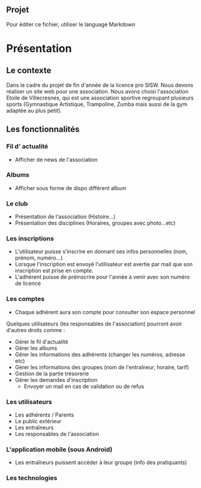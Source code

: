 ## Projet
Pour éditer ce fichier, utiliser le language Markdown

# Présentation
## Le contexte
Dans le cadre du projet de fin d'année de la licence pro SISW. Nous devons réaliser un site web pour une association.
Nous avons choisi l'association Etoile de Villecresnes, qui est une association sportive regroupant plusieurs sports (Gymnastique Artistique, Trampoline, Zumba mais aussi de la gym adaptée au plus petit).

## Les fonctionnalités

### Fil d' actualité
- Afficher de news de l'association

### Albums
- Afficher sous forme de dispo différent album

### Le club

- Présentation de l'association (Histoire...)
- Présentation des disciplines (Horaires, groupes avec photo...etc)


### Les inscriptions
- L'utilisateur puisse s'inscrire en donnant ses infos personnelles (nom, prénom, numéro...)
- Lorsque l'inscription est envoyé l'utilisateur est avertie par mail que son inscription est prise en compte.
- L'adhérent puisse de préinscrire pour l'année à venir avec son numéro de licence

### Les comptes
- Chaque adhérent aura son compte pour consulter son espace personnel

Quelques utilisateurs (les responsables de l'association) pourront avoir d'autres droits comme :
- Gérer le fil d'actualité
- Gérer les albums
- Gérer les informations des adhérents (changer les numéros, adresse etc)
- Gérer les informations des groupes (nom de l'entraîneur, horaire, tarif)
- Gestion de la partie trésorerie
- Gérer les demandes d'inscription
	- Envoyer un mail en cas de validation ou de refus

### Les utilisateurs

- Les adhérents / Parents
- Le public extérieur
- Les entraîneurs
- Les responsables de l'association

### L'application mobile (sous Android)

- Les entraîneurs puissent accéder à leur groupe (info des pratiquants)

### Les technologies
